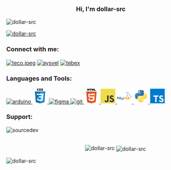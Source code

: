 <h3 align="center">Hi, I'm dollar-src</h3>

<p align="left"> <img src="https://komarev.com/ghpvc/?username=dollar-src&label=Profile%20views&color=0e75b6&style=flat" alt="dollar-src" /> </p>

<p align="left"> <a href="https://github.com/ryo-ma/github-profile-trophy"><img src="https://github-profile-trophy.vercel.app/?username=dollar-src" alt="dollar-src" /></a> </p>

<h3 align="left">Connect with me:</h3>
<p align="left">
<a href="https://instagram.com/teco.jpeg" target="blank"><img align="center" src="https://raw.githubusercontent.com/rahuldkjain/github-profile-readme-generator/master/src/images/icons/Social/instagram.svg" alt="teco.jpeg" height="30" width="40" /></a>
<a href="https://www.youtube.com/c/aysvel" target="blank"><img align="center" src="https://raw.githubusercontent.com/rahuldkjain/github-profile-readme-generator/master/src/images/icons/Social/youtube.svg" alt="aysvel" height="30" width="40" /></a>
<a href="https://discord.gg/tebex" target="blank"><img align="center" src="https://raw.githubusercontent.com/rahuldkjain/github-profile-readme-generator/master/src/images/icons/Social/discord.svg" alt="tebex" height="30" width="40" /></a>
</p>

<h3 align="left">Languages and Tools:</h3>
<p align="left"> <a href="https://www.arduino.cc/" target="_blank" rel="noreferrer"> <img src="https://cdn.worldvectorlogo.com/logos/arduino-1.svg" alt="arduino" width="40" height="40"/> </a> <a href="https://www.w3schools.com/css/" target="_blank" rel="noreferrer"> <img src="https://raw.githubusercontent.com/devicons/devicon/master/icons/css3/css3-original-wordmark.svg" alt="css3" width="40" height="40"/> </a> <a href="https://www.figma.com/" target="_blank" rel="noreferrer"> <img src="https://www.vectorlogo.zone/logos/figma/figma-icon.svg" alt="figma" width="40" height="40"/> </a> <a href="https://git-scm.com/" target="_blank" rel="noreferrer"> <img src="https://www.vectorlogo.zone/logos/git-scm/git-scm-icon.svg" alt="git" width="40" height="40"/> </a> <a href="https://www.w3.org/html/" target="_blank" rel="noreferrer"> <img src="https://raw.githubusercontent.com/devicons/devicon/master/icons/html5/html5-original-wordmark.svg" alt="html5" width="40" height="40"/> </a> <a href="https://developer.mozilla.org/en-US/docs/Web/JavaScript" target="_blank" rel="noreferrer"> <img src="https://raw.githubusercontent.com/devicons/devicon/master/icons/javascript/javascript-original.svg" alt="javascript" width="40" height="40"/> </a> <a href="https://www.mysql.com/" target="_blank" rel="noreferrer"> <img src="https://raw.githubusercontent.com/devicons/devicon/master/icons/mysql/mysql-original-wordmark.svg" alt="mysql" width="40" height="40"/> </a> <a href="https://www.python.org" target="_blank" rel="noreferrer"> <img src="https://raw.githubusercontent.com/devicons/devicon/master/icons/python/python-original.svg" alt="python" width="40" height="40"/> </a> <a href="https://www.typescriptlang.org/" target="_blank" rel="noreferrer"> <img src="https://raw.githubusercontent.com/devicons/devicon/master/icons/typescript/typescript-original.svg" alt="typescript" width="40" height="40"/> </a> </p>

<h3 align="left">Support:</h3>
<p><a href="https://www.buymeacoffee.com/sourcedev"> <img align="left" src="https://cdn.buymeacoffee.com/buttons/v2/default-yellow.png" height="50" width="210" alt="sourcedev" /></a></p><br><br>

<p><img align="left" src="https://github-readme-stats.vercel.app/api/top-langs?username=dollar-src&show_icons=true&locale=en&layout=compact" alt="dollar-src" /></p>

<p>&nbsp;<img align="center" src="https://github-readme-stats.vercel.app/api?username=dollar-src&show_icons=true&locale=en" alt="dollar-src" /></p>

<p><img align="center" src="https://github-readme-streak-stats.herokuapp.com/?user=dollar-src&" alt="dollar-src" /></p>
